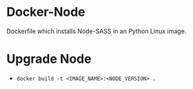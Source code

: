 # Docker-Node
Dockerfile which installs Node-SASS in an Python Linux image.

# Upgrade Node

* `docker build -t <IMAGE_NAME>:<NODE_VERSION> .`

